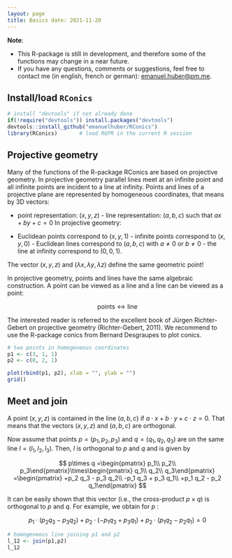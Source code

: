 ```yaml
---
layout: page
title: Basics date: 2021-11-20
---
```


**Note**:

-   This R-package is still in development, and therefore some of the
    functions may change in a near future.
-   If you have any questions, comments or suggestions, feel free to
    contact me (in english, french or german):
    <a href="mailto:emanuel.huber@pm.me" class="email">emanuel.huber@pm.me</a>.

Install/load `RConics`
----------------------

``` r
# install "devtools" if not already done
if(!require("devtools")) install.packages("devtools")
devtools::install_github("emanuelhuber/RConics")
library(RConics)       # load RGPR in the current R session
```

Projective geometry
-------------------

Many of the functions of the R-package RConics are based on projective
geometry. In projective geometry parallel lines meet at an infinite
point and all infinite points are incident to a line at infinity. Points
and lines of a projective plane are represented by homogeneous
coordinates, that means by 3D vectors:

-   point representation: $(x, y, z)$ -   line representation: $(a, b, c)$     such that $ax + by + c = 0$
In projective geometry:

-   Euclidean points correspond to $(x, y, 1)$ -   infinite points correspond to $(x, y, 0)$ -   Euclidean lines correspond to $(a, b, c)$     with $a\neq 0$     or $b\neq 0$ -   the line at infinity correspond to $(0, 0, 1)$.

The vector $(x, y, z)$ and $(\lambda x,\lambda y,\lambda z)$
define the same geometric point!

In projective geometry, points and lines have the same algebraic
construction. A point can be viewed as a line and a line can be viewed
as a point:

$$
\text{points}\leftrightarrow\text{line}
$$


The interested reader is referred to the excellent book of Jürgen
Richter-Gebert on projective geometry (Richter-Gebert, 2011). We
recommend to use the R-package conics from Bernard Desgraupes to plot
conics.

``` r
# two points in homogeneous coordinates
p1 <- c(3, 1, 1)
p2 <- c(0, 2, 1)

plot(rbind(p1, p2), xlab = "", ylab = "")
grid()
```

Meet and join
-------------

A point $(x, y, z)$ is contained in the line $(a, b, c)$ if $a\cdot x + b\cdot y + c\cdot z = 0$. That means that the vectors $(x, y, z)$ and $(a, b, c)$
are orthogonal.

Now assume that points $p = (p_1, p_2, p_3)$ and $q = (q_1, q_2, q_3)$ are on the same line $l = (l_1, l_2, l_3)$. Then, $l$ is orthogonal to $p$ and $q$
and is given by

$$
p\times q =\begin{pmatrix} p_1\\ p_2\\ p_3\end{pmatrix}\times\begin{pmatrix} q_1\\ q_2\\ q_3\end{pmatrix}  =\begin{pmatrix} +p_2 q_3 - p_3 q_2\\ -p_1 q_3 + p_3 q_1\\ +p_1 q_2 - p_2 q_1\end{pmatrix}
$$

It can be easily shown that this vector (i.e., the cross-product $p\times q$) is orthogonal to $p$ and $q$. For example, we obtain for $p$
:

$$
p_1\cdot\left( p_2 q_3 - p_3 q_2\right) + p_2\cdot\left( -p_1 q_3 + p_3 q_1\right) + p_2\cdot\left( p_1 q_2 - p_2 q_1\right) = 0
$$


``` r
# homogeneous line joining p1 and p2
l_12 <- join(p1,p2)
l_12
```
